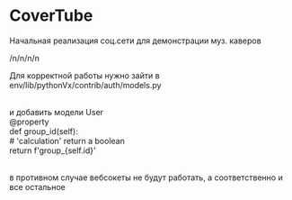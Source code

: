 # CoverTube

Начальная реализация соц.сети для демонстрации муз. каверов

/n/n/n/n



Для корректной работы нужно зайти в env/lib/pythonVx/contrib/auth/models.py<br><br>

и добавить модели User <br>
    @property<br>
    def group_id(self):<br>
        # 'calculation' return a boolean<br>
        return f'group_{self.id}'<br><br>

в противном случае вебсокеты не будут работать, а соответственно и все остальное
